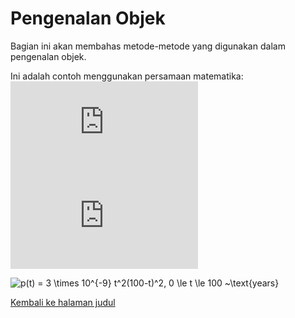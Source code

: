 # Pengenalan Objek

Bagian ini akan membahas metode-metode yang digunakan dalam pengenalan objek.

Ini adalah contoh menggunakan persamaan matematika:
![rumus pertama](http://latex.codecogs.com/gif.latex?%5Cmu)
![rumus kedua](http://latex.codecogs.com/gif.latex?%5Cfrac%7Ba_2%7D%7Bb%5E2%7D)

<img src="https://latex.codecogs.com/svg.image?p(t)&space;=&space;3&space;\times&space;10^{-9}&space;t^2(100-t)^2,&space;&space;0&space;\le&space;t&space;\le&space;100&space;~\text{years}&space;" title="p(t) = 3 \times 10^{-9} t^2(100-t)^2, 0 \le t \le 100 ~\text{years} " />

[Kembali ke halaman judul](README.md)
